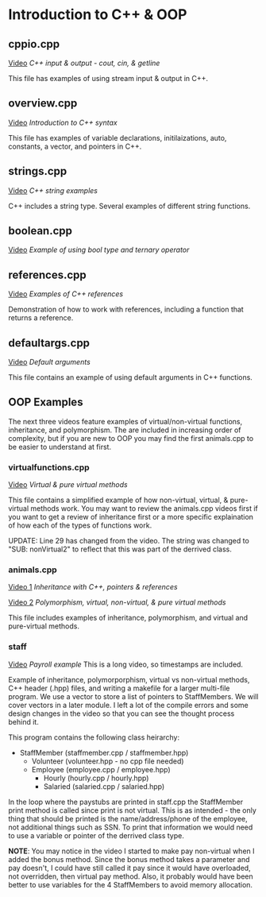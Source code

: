 # Introduction to C++ & OOP

## cppio.cpp

[Video](https://youtu.be/DrTNMjeosZ8)
*C++ input & output - cout, cin, & getline*

This file has examples of using stream input & output in C++.

## overview.cpp

[Video](https://youtu.be/qJ_LcjbN8fI)
*Introduction to C++ syntax*

This file has examples of variable declarations, initilaizations, auto, constants, a vector, and pointers in C++.

## strings.cpp

[Video](https://youtu.be/95yj6NZmL_Y)
*C++ string examples*

C++ includes a string type.  Several examples of different string functions.

## boolean.cpp

[Video](https://youtu.be/61Ti3L05CuU)
*Example of using bool type and ternary operator*

## references.cpp

[Video](https://youtu.be/j1HiuaUt1MU)
*Examples of C++ references*

Demonstration of how to work with references, including a function that returns a reference.

## defaultargs.cpp

[Video](https://youtu.be/2VTzfl7Aidc)
*Default arguments*

This file contains an example of using default arguments in C++ functions.

## OOP Examples

The next three videos feature examples of virtual/non-virtual functions, inheritance, and polymorphism.  The are included in increasing order of complexity, but if you are new to OOP you may find the first animals.cpp to be easier to understand at first.  

### virtualfunctions.cpp

[Video](https://youtu.be/ZnV4gXitoz0)
*Virtual & pure virtual methods*

This file contains a simplified example of how non-virtual, virtual, & pure-virtual methods work.  You may want to review the animals.cpp videos first if you want to get a review of inheritance first or a more specific explaination of how each of the types of functions work.  

UPDATE: Line 29 has changed from the video.  The string was changed to "SUB: nonVirtual2" to reflect that this was part of the derrived class.

### animals.cpp

[Video 1](https://youtu.be/zvgwLT4FSQg) *Inheritance with C++, pointers & references*

[Video 2](https://youtu.be/TB50U8UoA78) *Polymorphism, virtual, non-virtual, & pure virtual methods*

This file includes examples of inheritance, polymorphism, and virtual and pure-virtual methods.  

### staff

[Video](https://youtu.be/ZwDR84yAB4E)
*Payroll example*  This is a long video, so timestamps are included.

Example of inheritance, polymorporphism, virtual vs non-virtual methods, C++ header (.hpp) files, and writing a makefile for a larger multi-file program.  We use a vector to store a list of pointers to StaffMembers.  We will cover vectors in a later module.  I left a lot of the compile errors and some design changes in the video so that you can see the thought process behind it.

This program contains the following class heirarchy:

- StaffMember (staffmember.cpp / staffmember.hpp)
  - Volunteer (volunteer.hpp - no cpp file needed)
  - Employee (employee.cpp / employee.hpp)
    - Hourly (hourly.cpp / hourly.hpp)
    - Salaried (salaried.cpp / salaried.hpp)

In the loop where the paystubs are printed in staff.cpp the StaffMember print method is called since print is not virtual.  This is as intended - the only thing that should be printed is the name/address/phone of the employee, not additional things such as SSN.  To print that information we would need to use a variable or pointer of the derrived class type.

**NOTE**: You may notice in the video I started to make pay non-virtual when I added the bonus method.  Since the bonus method takes a parameter and pay doesn't, I could have still called it pay since it would have overloaded, not overridden, then virtual pay method.  Also, it probably would have been better to use variables for the 4 StaffMembers to avoid memory allocation.  
